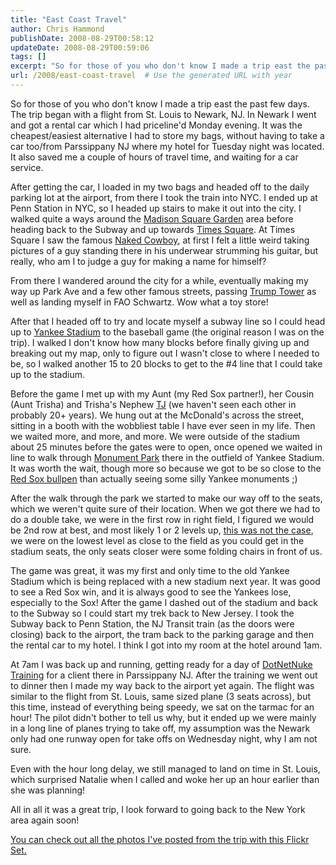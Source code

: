 ```yaml
---
title: "East Coast Travel"
author: Chris Hammond
publishDate: 2008-08-29T00:58:12
updateDate: 2008-08-29T00:59:06
tags: []
excerpt: "So for those of you who don't know I made a trip east the past few days. The trip began with a flight from St. Louis to Newark, NJ. In Newark I went and got a rental car which I had priceline'd Monday evening. It was the cheapest/easiest alternative I had to store my bags, without having to take a car too/from Parssippany NJ where my hotel for Tuesday night was located. It also saved me a couple of hours of travel time, and waiting for a car service.   After getting the car, I loaded in my two bags and headed off to the daily parking lot at the airport, from there I took the train into NYC. I ended up at Penn Station in NYC, so I headed up stairs to make it out into the city. Read more!"
url: /2008/east-coast-travel  # Use the generated URL with year
---
```

<p>So for those of you who don't know I made a trip east the past few days. The trip began with a flight from St. Louis to Newark, NJ. In Newark I went and got a rental car which I had priceline'd Monday evening. It was the cheapest/easiest alternative I had to store my bags, without having to take a car too/from Parssippany NJ where my hotel for Tuesday night was located. It also saved me a couple of hours of travel time, and waiting for a car service.</p> <p>After getting the car, I loaded in my two bags and headed off to the daily parking lot at the airport, from there I took the train into NYC. I ended up at Penn Station in NYC, so I headed up stairs to make it out into the city. I walked quite a ways around the <a target="_blank" href="https://www.flickr.com/photos/chammond/2807021823/">Madison Square Garden</a> area before heading back to the Subway and up towards <a target="_blank" href="https://www.flickr.com/photos/chammond/2807027525/">Times Square</a>. At Times Square I saw the famous <a target="_blank" href="https://www.flickr.com/photos/chammond/2807877212/">Naked Cowboy</a>, at first I felt a little weird taking pictures of a guy standing there in his underwear strumming his guitar, but really, who am I to judge a guy for making a name for himself?</p> <p>From there I wandered around the city for a while, eventually making my way up Park Ave and a few other famous streets, passing <a target="_blank" href="https://www.flickr.com/photos/chammond/2807880788/">Trump Tower</a> as well as landing myself in FAO Schwartz. Wow what a toy store!</p> <p>After that I headed off to try and locate myself a subway line so I could head up to <a target="_blank" href="https://www.flickr.com/photos/chammond/2807032915/">Yankee Stadium</a> to the baseball game (the original reason I was on the trip). I walked I don't know how many blocks before finally giving up and breaking out my map, only to figure out I wasn't close to where I needed to be, so I walked another 15 to 20 blocks to get to the #4 line that I could take up to the stadium.</p> <p>Before the game I met up with my Aunt (my Red Sox partner!), her Cousin (Aunt Trisha) and Trisha's Nephew <a target="_blank" href="https://www.flickr.com/photos/chammond/2807035549/">TJ</a> (we haven't seen each other in probably 20+ years). We hung out at the McDonald's across the street, sitting in a booth with the wobbliest table I have ever seen in my life. Then we waited more, and more, and more. We were outside of the stadium about 25 minutes before the gates were to open, once opened we waited in line to walk through <a target="_blank" href="https://www.flickr.com/photos/chammond/2807882608/">Monument Park</a> there in the outfield of Yankee Stadium. It was worth the wait, though more so because we got to be so close to the <a target="_blank" href="https://www.flickr.com/photos/chammond/2807056597/">Red Sox bullpen</a> than actually seeing some silly Yankee monuments ;)</p> <p>After the walk through the park we started to make our way off to the seats, which we weren't quite sure of their location. When we got there we had to do a double take, we were in the first row in right field, I figured we would be 2nd row at best, and most likely 1 or 2 levels up, <a target="_blank" href="https://www.flickr.com/photos/chammond/2800634253/">this was not the case</a>, we were on the lowest level as close to the field as you could get in the stadium seats, the only seats closer were some folding chairs in front of us.</p> <p>The game was great, it was my first and only time to the old Yankee Stadium which is being replaced with a new stadium next year. It was good to see a Red Sox win, and it is always good to see the Yankees lose, especially to the Sox! After the game I dashed out of the stadium and back to the Subway so I could start my trek back to New Jersey. I took the Subway back to Penn Station, the NJ Transit train (as the doors were closing) back to the airport, the tram back to the parking garage and then the rental car to my hotel. I think I got into my room at the hotel around 1am.</p> <p>At 7am I was back up and running, getting ready for a day of <a target="_blank" href="https://www.engagesoftware.com/dotnetnuke/training.aspx">DotNetNuke Training</a> for a client there in Parssippany NJ. After the training we went out to dinner then I made my way back to the airport yet again. The flight was similar to the flight from St. Louis, same sized plane (3 seats across), but this time, instead of everything being speedy, we sat on the tarmac for an hour! The pilot didn't bother to tell us why, but it ended up we were mainly in a long line of planes trying to take off, my assumption was the Newark only had one runway open for take offs on Wednesday night, why I am not sure.</p> <p>Even with the hour long delay, we still managed to land on time in St. Louis, which surprised Natalie when I called and woke her up an hour earlier than she was planning!</p> <p>All in all it was a great trip, I look forward to going back to the New York area again soon!</p> <p><a target="_blank" href="https://www.flickr.com/photos/chammond/sets/72157607005585657/">You can check out all the photos I've posted from the trip with this Flickr Set.</a></p>
